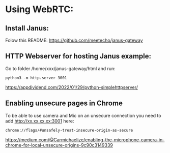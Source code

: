 # Using WebRTC:

## Install Janus:
Folow this README:
https://github.com/meetecho/janus-gateway

## HTTP Webserver for hosting Janus example:
Go to folder /home/xxx/janus-gateway/html and run:
```
python3 -m http.server 3001
```
https://appdividend.com/2022/01/29/python-simplehttpserver/

## Enabling unsecure pages in Chrome
To be able to use camera and Mic on an unsecure connection you need to add http://xx.xx.xx.xx:3001 here:

```
chrome://flags/#unsafely-treat-insecure-origin-as-secure
```
https://medium.com/@Carmichaelize/enabling-the-microphone-camera-in-chrome-for-local-unsecure-origins-9c90c3149339

